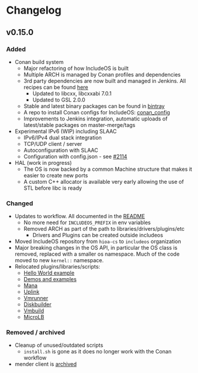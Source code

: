 # Changelog
<!--
Please categorize a release with the following headings: Added, Changed, Deprecated, Removed, Fixed, Security
Guidelines taken from: https://keepachangelog.com/en/1.0.0/
-->

## v0.15.0

### Added
- Conan build system
  - Major refactoring of how IncludeOS is built
  - Multiple ARCH is managed by Conan profiles and dependencies
  - 3rd party dependencies are now built and managed in Jenkins. All recipes can be found [here](https://github.com/includeos/conan)
    - Updated to libcxx, libcxxabi 7.0.1
    - Updated to GSL 2.0.0
  - Stable and latest binary packages can be found in [bintray](https://bintray.com/includeos/includeos)
  - A repo to install Conan configs for IncludeOS: [conan_config](https://github.com/includeos/conan_config)
  - Improvements to Jenkins integration, automatic uploads of latest/stable packages on master-merge/tags
- Experimental IPv6 (WIP) including SLAAC
  - IPv6/IPv4 dual stack integration
  - TCP/UDP client / server
  - Autoconfiguration with SLAAC
  - Configuration with config.json - see [#2114](https://github.com/includeos/IncludeOS/pull/2114)
- HAL (work in progress)
  - The OS is now backed by a common Machine structure that makes it easier to create new ports
  - A custom C++ allocator is available very early allowing the use of STL before libc is ready

### Changed
- Updates to workflow. All documented in the [README](README.md)
  - No more need for `INCLUDEOS_PREFIX` in env variables
  - Removed ARCH as part of the path to libraries/drivers/plugins/etc
    - Drivers and Plugins can be created outside includeos
- Moved IncludeOS repository from `hioa-cs` to `includeos` organization
- Major breaking changes in the OS API, in particular the OS class is removed, replaced with a smaller os namespace. Much of the code moved to new `kernel::` namespace.
- Relocated plugins/libraries/scripts:
  - [Hello World example](https://github.com/includeos/hello_world)
  - [Demos and examples](https://github.com/includeos/demo-examples)
  - [Mana](https://github.com/includeos/mana)
  - [Uplink](https://github.com/includeos/uplink)
  - [Vmrunner](https://github.com/includeos/vmrunner)
  - [Diskbuilder](https://github.com/includeos/diskbuilder)
  - [Vmbuild](https://github.com/includeos/vmbuild)
  - [MicroLB](https://github.com/includeos/microlb)

### Removed / archived
- Cleanup of unused/outdated scripts
  - `install.sh` is gone as it does no longer work with the Conan workflow
- mender client is [archived](https://github.com/includeos/mender)

